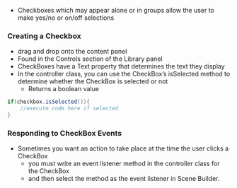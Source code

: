 - Checkboxes which may appear alone or in groups allow the user to make yes/no or on/off selections

### Creating a Checkbox
- drag and drop onto the content panel
- Found in the Controls section of the Library panel
- CheckBoxes have a Text property that determines the text they display
- In the controller class, you can use the CheckBox’s isSelected method to determine whether the CheckBox is selected or not
	- Returns a boolean value
```java
if(checkbox.isSelected()){
	//execute code here if selected
}
```

### Responding to CheckBox Events
- Sometimes you want an action to take place at the time the user clicks a CheckBox
	- you must write an event listener method in the controller class for the CheckBox
	- and then select the method as the event listener in Scene Builder.

